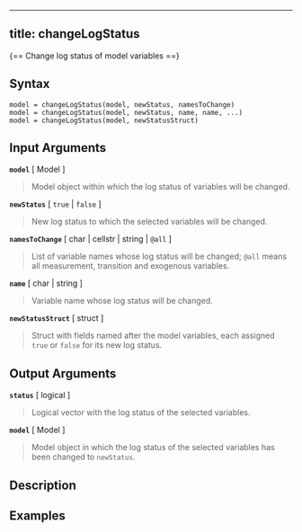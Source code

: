 
---
title: changeLogStatus
---


{==  Change log status of model variables ==}

## Syntax 

    model = changeLogStatus(model, newStatus, namesToChange)
    model = changeLogStatus(model, newStatus, name, name, ...)
    model = changeLogStatus(model, newStatusStruct)


## Input Arguments

**`model`**  [ Model ]  
>
> Model object within which the log status of variables will be changed.
>

**`newStatus`** [ `true` | `false` ]  
>
> New log status to which the selected variables will be changed.
>

**`namesToChange`** [ char | cellstr | string | `@all` ] 
> 
> List of variable names whose log status will be changed; `@all` means all
> measurement, transition and exogenous variables.
>

**`name`** [ char | string ]  
> 
> Variable name whose log status will be changed.
>

**`newStatusStruct`** [ struct ] 
>
>Struct with fields named after the model variables, each assigned `true`
>or `false` for its new log status.
>

## Output Arguments

**`status`** [ logical ]  
>
> Logical vector with the log status of the selected variables.
>

**`model`** [ Model ]  
>
> Model object in which the log status of the selected variables has been
> changed to `newStatus`.
>

## Description 


## Examples

